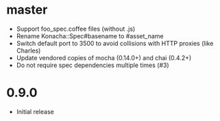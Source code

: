 # master

* Support foo_spec.coffee files (without .js)
* Rename Konacha::Spec#basename to #asset_name
* Switch default port to 3500 to avoid collisions with HTTP proxies (like Charles)
* Update vendored copies of mocha (0.14.0+) and chai (0.4.2+)
* Do not require spec dependencies multiple times (#3)

# 0.9.0

* Initial release
